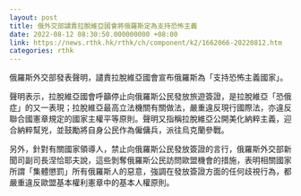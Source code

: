 ```yaml
---
layout: post
title: 俄外交部譴責拉脫維亞國會將俄羅斯定為支持恐怖主義
date: 2022-08-12 08:30:50.000000000 +08:00
link: https://news.rthk.hk/rthk/ch/component/k2/1662066-20220812.htm
categories: rthk
---
```


俄羅斯外交部發表聲明，譴責拉脫維亞國會宣布俄羅斯為「支持恐怖主義國家」。
 
聲明表示，拉脫維亞國會呼籲停止向俄羅斯公民發放旅遊簽證，是拉脫維亞「恐俄症」的又一表現；拉脫維亞最高立法機關有關做法，嚴重違反現行國際法，亦違反聯合國憲章規定的國家主權平等原則。聲明又指稱拉脫維亞公開美化納粹主義，迎合納粹幫兇，並鼓勵將自身公民作為僱傭兵，派往烏克蘭參戰。

另外，針對有關國家領導人，禁止向俄羅斯公民發放簽證的言行，俄羅斯外交部新聞司副司長涅恰耶夫說，這些剝奪俄羅斯公民訪問歐盟機會的措施，表明相關國家所謂「集體懲罰」所有俄羅斯人的惡意，強調在發放簽證方面的任何歧視行為，都嚴重違反歐盟基本權利憲章中的基本人權原則。
